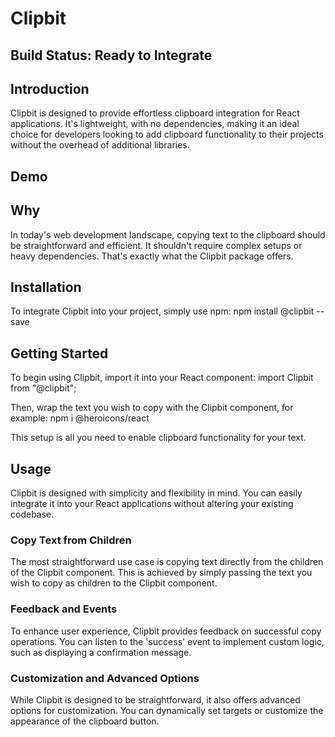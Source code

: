 # Clipbit

## Build Status: Ready to Integrate

## Introduction

Clipbit is designed to provide effortless clipboard integration for React applications. It's lightweight, with no dependencies, making it an ideal choice for developers looking to add clipboard functionality to their projects without the overhead of additional libraries.

## Demo

## Why

In today's web development landscape, copying text to the clipboard should be straightforward and efficient. It shouldn't require complex setups or heavy dependencies. That's exactly what the Clipbit package offers.

## Installation

To integrate Clipbit into your project, simply use npm: npm install @clipbit --save

## Getting Started

To begin using Clipbit, import it into your React component: import Clipbit from "@clipbit";

Then, wrap the text you wish to copy with the Clipbit component, for example: <Clipbit>npm i @heroicons/react</Clipbit>

This setup is all you need to enable clipboard functionality for your text.

## Usage

Clipbit is designed with simplicity and flexibility in mind. You can easily integrate it into your React applications without altering your existing codebase.

### Copy Text from Children

The most straightforward use case is copying text directly from the children of the Clipbit component. This is achieved by simply passing the text you wish to copy as children to the Clipbit component.

### Feedback and Events

To enhance user experience, Clipbit provides feedback on successful copy operations. You can listen to the 'success' event to implement custom logic, such as displaying a confirmation message.

### Customization and Advanced Options

While Clipbit is designed to be straightforward, it also offers advanced options for customization. You can dynamically set targets or customize the appearance of the clipboard button.
